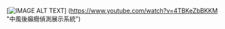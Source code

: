 [![IMAGE ALT TEXT](http://img.youtube.com/vi/4TBKeZbBKKM/0.jpg)]
(https://www.youtube.com/watch?v=4TBKeZbBKKM "中風後癲癇偵測展示系統")

